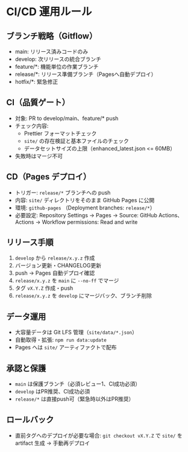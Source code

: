 # CI/CD 運用ルール

## ブランチ戦略（Gitflow）
- main: リリース済みコードのみ
- develop: 次リリースの統合ブランチ
- feature/*: 機能単位の作業ブランチ
- release/*: リリース準備ブランチ（Pagesへ自動デプロイ）
- hotfix/*: 緊急修正

## CI（品質ゲート）
- 対象: PR to develop/main、feature/* push
- チェック内容:
  - Prettier フォーマットチェック
  - `site/` の存在検証と基本ファイルのチェック
  - データセットサイズの上限（enhanced_latest.json <= 60MB）
- 失敗時はマージ不可

## CD（Pages デプロイ）
- トリガー: `release/*` ブランチへの push
- 内容: `site/` ディレクトリをそのまま GitHub Pages に公開
- 環境: `github-pages` （Deployment branches: `release/*`）
- 必要設定: Repository Settings → Pages → Source: GitHub Actions、Actions → Workflow permissions: Read and write

## リリース手順
1. `develop` から `release/x.y.z` 作成
2. バージョン更新・CHANGELOG更新
3. push → Pages 自動デプロイ確認
4. `release/x.y.z` を `main` に `--no-ff` でマージ
5. タグ `vX.Y.Z` 作成・push
6. `release/x.y.z` を `develop` にマージバック、ブランチ削除

## データ運用
- 大容量データは Git LFS 管理（`site/data/*.json`）
- 自動取得・拡張: `npm run data:update`
- Pages へは `site/` アーティファクトで配布

## 承認と保護
- `main` は保護ブランチ（必須レビュー1、CI成功必須）
- `develop` はPR推奨、CI成功必須
- `release/*` は直接push可（緊急時以外はPR推奨）

## ロールバック
- 直前タグへのデプロイが必要な場合: `git checkout vX.Y.Z` で `site/` を artifact 生成 → 手動再デプロイ
